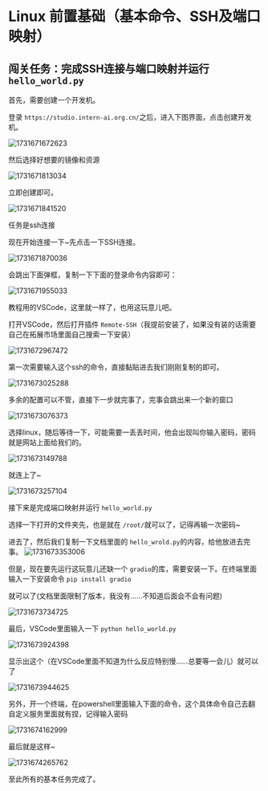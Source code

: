 # Linux 前置基础（基本命令、SSH及端口映射）

## 闯关任务：完成SSH连接与端口映射并运行 `hello_world.py`

首先，需要创建一个开发机。

登录 `https://studio.intern-ai.org.cn/`之后，进入下图界面，点击创建开发机。

![1731671672623](image/readme/1731671672623.png)

然后选择好想要的镜像和资源

![1731671813034](image/readme/1731671813034.png)

立即创建即可。

![1731671841520](image/readme/1731671841520.png)

任务是ssh连接

现在开始连接一下~先点击一下SSH连接。

![1731671870036](image/readme/1731671870036.png)

会跳出下面弹框，复制一下下面的登录命令内容即可：

![1731671955033](image/readme/1731671955033.png)

教程用的VSCode，这里就一样了，也用这玩意儿吧。

打开VSCode，然后打开插件 `Remote-SSH`（我提前安装了，如果没有装的话需要自己在拓展市场里面自己搜索一下安装）

![1731672967472](image/readme/1731672967472.png)

第一次需要输入这个ssh的命令，直接黏贴进去我们刚刚复制的即可。

![1731673025288](image/readme/1731673025288.png)

多余的配置可以不管，直接下一步就完事了，完事会跳出来一个新的窗口

![1731673076373](image/readme/1731673076373.png)

选择linux，随后等待一下，可能需要一丢丢时间，他会出现叫你输入密码，密码就是网站上面给我们的。

![1731673149788](image/readme/1731673149788.png)

就连上了~

![1731673257104](image/readme/1731673257104.png)

接下来是完成端口映射并运行 `hello_world.py`

选择一下打开的文件夹先，也是就在 `/root/`就可以了，记得再输一次密码~

进去了，然后我们复制一下文档里面的 `hello_wrold.py`的内容，给他放进去完事。
![1731673353006](image/readme/1731673353006.png)

但是，现在要先运行这玩意儿还缺一个 `gradio`的库，需要安装一下。在终端里面输入一下安装命令 `pip install gradio`

就可以了(文档里面限制了版本，我没有……不知道后面会不会有问题)

![1731673734725](image/readme/1731673734725.png)

最后，VSCode里面输入一下 `python hello_world.py`

![1731673924398](image/readme/1731673924398.png)

显示出这个（在VSCode里面不知道为什么反应特别慢……总要等一会儿）就可以了

![1731673944625](image/readme/1731673944625.png)

另外，开一个终端，在powershell里面输入下面的命令，这个具体命令自己去翻自定义服务里面就有捏，记得输入密码

![1731674162999](image/readme/1731674162999.png)

最后就是这样~

![1731674265762](image/readme/1731674265762.png)

至此所有的基本任务完成了。
